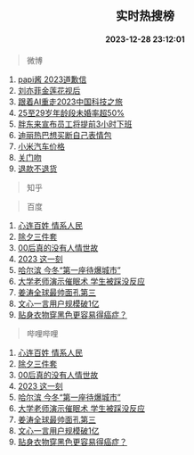 <div align="center"><h2>实时热搜榜</h2><h4>2023-12-28 23:12:01</h4></div>

> 微博  

1. [papi酱 2023道歉信](https://s.weibo.com/weibo?q=papi%E9%85%B1%202023%E9%81%93%E6%AD%89%E4%BF%A1&t=31&band_rank=1&Refer=top)<br />
2. [刘亦菲金莲花视后](https://s.weibo.com/weibo?q=%E5%88%98%E4%BA%A6%E8%8F%B2%E9%87%91%E8%8E%B2%E8%8A%B1%E8%A7%86%E5%90%8E&t=31&band_rank=2&Refer=top)<br />
3. [跟着AI重走2023中国科技之旅](https://s.weibo.com/weibo?q=%23%E8%B7%9F%E7%9D%80AI%E9%87%8D%E8%B5%B02023%E4%B8%AD%E5%9B%BD%E7%A7%91%E6%8A%80%E4%B9%8B%E6%97%85%23&t=31&band_rank=3&Refer=top)<br />
4. [25至29岁年龄段未婚率超50%](https://s.weibo.com/weibo?q=%2325%E8%87%B329%E5%B2%81%E5%B9%B4%E9%BE%84%E6%AE%B5%E6%9C%AA%E5%A9%9A%E7%8E%87%E8%B6%8550%25%23&t=31&band_rank=4&Refer=top)<br />
5. [胖东来宣布员工将提前3小时下班](https://s.weibo.com/weibo?q=%23%E8%83%96%E4%B8%9C%E6%9D%A5%E5%AE%A3%E5%B8%83%E5%91%98%E5%B7%A5%E5%B0%86%E6%8F%90%E5%89%8D3%E5%B0%8F%E6%97%B6%E4%B8%8B%E7%8F%AD%23&t=31&band_rank=5&Refer=top)<br />
6. [迪丽热巴想买断自己表情包](https://s.weibo.com/weibo?q=%E8%BF%AA%E4%B8%BD%E7%83%AD%E5%B7%B4%E6%83%B3%E4%B9%B0%E6%96%AD%E8%87%AA%E5%B7%B1%E8%A1%A8%E6%83%85%E5%8C%85&t=31&band_rank=6&Refer=top)<br />
7. [小米汽车价格](https://s.weibo.com/weibo?q=%E5%B0%8F%E7%B1%B3%E6%B1%BD%E8%BD%A6%E4%BB%B7%E6%A0%BC&t=31&band_rank=7&Refer=top)<br />
8. [关门吻](https://s.weibo.com/weibo?q=%E5%85%B3%E9%97%A8%E5%90%BB&t=31&band_rank=8&Refer=top)<br />
9. [退款不退货](https://s.weibo.com/weibo?q=%E9%80%80%E6%AC%BE%E4%B8%8D%E9%80%80%E8%B4%A7&t=31&band_rank=9&Refer=top)<br />

> 知乎  


> 百度  

1. [心连百姓 情系人民](https://www.baidu.com/s?wd=%E5%BF%83%E8%BF%9E%E7%99%BE%E5%A7%93+%E6%83%85%E7%B3%BB%E4%BA%BA%E6%B0%91&sa=fyb_news&rsv_dl=fyb_news)<br />
2. [除夕三件套](https://www.baidu.com/s?wd=%E9%99%A4%E5%A4%95%E4%B8%89%E4%BB%B6%E5%A5%97&sa=fyb_news&rsv_dl=fyb_news)<br />
3. [00后真的没有人情世故](https://www.baidu.com/s?wd=00%E5%90%8E%E7%9C%9F%E7%9A%84%E6%B2%A1%E6%9C%89%E4%BA%BA%E6%83%85%E4%B8%96%E6%95%85&sa=fyb_news&rsv_dl=fyb_news)<br />
4. [2023 这一刻](https://www.baidu.com/s?wd=2023+%E8%BF%99%E4%B8%80%E5%88%BB&sa=fyb_news&rsv_dl=fyb_news)<br />
5. [哈尔滨 今冬“第一座待爆城市”](https://www.baidu.com/s?wd=%E5%93%88%E5%B0%94%E6%BB%A8+%E4%BB%8A%E5%86%AC%E2%80%9C%E7%AC%AC%E4%B8%80%E5%BA%A7%E5%BE%85%E7%88%86%E5%9F%8E%E5%B8%82%E2%80%9D&sa=fyb_news&rsv_dl=fyb_news)<br />
6. [大学老师演示催眠术 学生被踩没反应](https://www.baidu.com/s?wd=%E5%A4%A7%E5%AD%A6%E8%80%81%E5%B8%88%E6%BC%94%E7%A4%BA%E5%82%AC%E7%9C%A0%E6%9C%AF+%E5%AD%A6%E7%94%9F%E8%A2%AB%E8%B8%A9%E6%B2%A1%E5%8F%8D%E5%BA%94&sa=fyb_news&rsv_dl=fyb_news)<br />
7. [姜涛全球最帅面孔第三](https://www.baidu.com/s?wd=%E5%A7%9C%E6%B6%9B%E5%85%A8%E7%90%83%E6%9C%80%E5%B8%85%E9%9D%A2%E5%AD%94%E7%AC%AC%E4%B8%89&sa=fyb_news&rsv_dl=fyb_news)<br />
8. [文心一言用户规模破1亿](https://www.baidu.com/s?wd=%E6%96%87%E5%BF%83%E4%B8%80%E8%A8%80%E7%94%A8%E6%88%B7%E8%A7%84%E6%A8%A1%E7%A0%B41%E4%BA%BF&sa=fyb_news&rsv_dl=fyb_news)<br />
9. [贴身衣物穿黑色更容易得癌症？](https://www.baidu.com/s?wd=%E8%B4%B4%E8%BA%AB%E8%A1%A3%E7%89%A9%E7%A9%BF%E9%BB%91%E8%89%B2%E6%9B%B4%E5%AE%B9%E6%98%93%E5%BE%97%E7%99%8C%E7%97%87%EF%BC%9F&sa=fyb_news&rsv_dl=fyb_news)<br />

> 哔哩哔哩  

1. [心连百姓 情系人民](https://www.baidu.com/s?wd=%E5%BF%83%E8%BF%9E%E7%99%BE%E5%A7%93+%E6%83%85%E7%B3%BB%E4%BA%BA%E6%B0%91&sa=fyb_news&rsv_dl=fyb_news)<br />
2. [除夕三件套](https://www.baidu.com/s?wd=%E9%99%A4%E5%A4%95%E4%B8%89%E4%BB%B6%E5%A5%97&sa=fyb_news&rsv_dl=fyb_news)<br />
3. [00后真的没有人情世故](https://www.baidu.com/s?wd=00%E5%90%8E%E7%9C%9F%E7%9A%84%E6%B2%A1%E6%9C%89%E4%BA%BA%E6%83%85%E4%B8%96%E6%95%85&sa=fyb_news&rsv_dl=fyb_news)<br />
4. [2023 这一刻](https://www.baidu.com/s?wd=2023+%E8%BF%99%E4%B8%80%E5%88%BB&sa=fyb_news&rsv_dl=fyb_news)<br />
5. [哈尔滨 今冬“第一座待爆城市”](https://www.baidu.com/s?wd=%E5%93%88%E5%B0%94%E6%BB%A8+%E4%BB%8A%E5%86%AC%E2%80%9C%E7%AC%AC%E4%B8%80%E5%BA%A7%E5%BE%85%E7%88%86%E5%9F%8E%E5%B8%82%E2%80%9D&sa=fyb_news&rsv_dl=fyb_news)<br />
6. [大学老师演示催眠术 学生被踩没反应](https://www.baidu.com/s?wd=%E5%A4%A7%E5%AD%A6%E8%80%81%E5%B8%88%E6%BC%94%E7%A4%BA%E5%82%AC%E7%9C%A0%E6%9C%AF+%E5%AD%A6%E7%94%9F%E8%A2%AB%E8%B8%A9%E6%B2%A1%E5%8F%8D%E5%BA%94&sa=fyb_news&rsv_dl=fyb_news)<br />
7. [姜涛全球最帅面孔第三](https://www.baidu.com/s?wd=%E5%A7%9C%E6%B6%9B%E5%85%A8%E7%90%83%E6%9C%80%E5%B8%85%E9%9D%A2%E5%AD%94%E7%AC%AC%E4%B8%89&sa=fyb_news&rsv_dl=fyb_news)<br />
8. [文心一言用户规模破1亿](https://www.baidu.com/s?wd=%E6%96%87%E5%BF%83%E4%B8%80%E8%A8%80%E7%94%A8%E6%88%B7%E8%A7%84%E6%A8%A1%E7%A0%B41%E4%BA%BF&sa=fyb_news&rsv_dl=fyb_news)<br />
9. [贴身衣物穿黑色更容易得癌症？](https://www.baidu.com/s?wd=%E8%B4%B4%E8%BA%AB%E8%A1%A3%E7%89%A9%E7%A9%BF%E9%BB%91%E8%89%B2%E6%9B%B4%E5%AE%B9%E6%98%93%E5%BE%97%E7%99%8C%E7%97%87%EF%BC%9F&sa=fyb_news&rsv_dl=fyb_news)<br />
